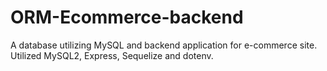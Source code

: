 # ORM-Ecommerce-backend

A database utilizing MySQL and backend application for e-commerce site. Utilized MySQL2, Express, Sequelize and dotenv. 
